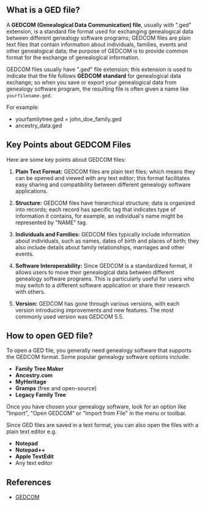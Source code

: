 ## What is a GED file?

A **GEDCOM (Genealogical Data Communication) file**, usually with ".ged" extension, is a standard file format used for exchanging genealogical data between different genealogy software programs; GEDCOM files are plain text files that contain information about individuals, families, events and other genealogical data; the purpose of GEDCOM is to provide common format for the exchange of genealogical information.

GEDCOM files usually have ".ged" file extension; this extension is used to indicate that the file follows **GEDCOM standard** for genealogical data exchange; so when you save or export your genealogical data from genealogy software program, the resulting file is often given a name like `yourfilename.ged`.

For example:

- yourfamilytree.ged
= john_doe_family.ged
- ancestry_data.ged

## Key Points about GEDCOM Files

Here are some key points about GEDCOM files:

1.  **Plain Text Format:** GEDCOM files are plain text files; which means they can be opened and viewed with any text editor; this format facilitates easy sharing and compatibility between different genealogy software applications.
    
2.  **Structure:** GEDCOM files have hierarchical structure;  data is organized into records; each record has specific tag that indicates type of information it contains, for example, an individual's name might be represented by "NAME" tag.
    
3.  **Individuals and Families:** GEDCOM files typically include information about individuals, such as names, dates of birth and places of birth; they also include details about family relationships, marriages and other events.
    
4.  **Software Interoperability:** Since GEDCOM is a standardized format, it allows users to move their genealogical data between different genealogy software programs. This is particularly useful for users who may switch to a different software application or share their research with others.
    
5.  **Version:** GEDCOM has gone through various versions, with each version introducing improvements and new features. The most commonly used version was GEDCOM 5.5. 

## How to open GED file?

To open a GED file, you generally need genealogy software that supports the GEDCOM format. Some popular genealogy software options include:

- **Family Tree Maker**
- **Ancestry.com**
- **MyHeritage**
- **Gramps** (free and open-source)
- **Legacy Family Tree**

Once you have chosen your genealogy software, look for an option like "Import", "Open GEDCOM" or "Import from File" in the menu or toolbar.

Since GED files are saved in a text format, you can also open the files with a plain text editor e.g.

- **Notepad**
- **Notepad++**
- **Apple TextEdit**
- Any text editor

## References
* [GEDCOM](https://en.wikipedia.org/wiki/GEDCOM)


